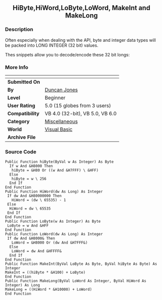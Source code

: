 ﻿<div align="center">

## HiByte,HiWord,LoByte,LoWord, MakeInt and MakeLong


</div>

### Description

Often especially when dealing with the API, byte and integer data types will be packed into LONG INTEGER (32 bit) values.

Thes snippets allow you to decode/encode these 32 bit longs:
 
### More Info
 


<span>             |<span>
---                |---
**Submitted On**   |
**By**             |[Duncan Jones](https://github.com/Planet-Source-Code/PSCIndex/blob/master/ByAuthor/duncan-jones.md)
**Level**          |Beginner
**User Rating**    |5.0 (15 globes from 3 users)
**Compatibility**  |VB 4\.0 \(32\-bit\), VB 5\.0, VB 6\.0
**Category**       |[Miscellaneous](https://github.com/Planet-Source-Code/PSCIndex/blob/master/ByCategory/miscellaneous__1-1.md)
**World**          |[Visual Basic](https://github.com/Planet-Source-Code/PSCIndex/blob/master/ByWorld/visual-basic.md)
**Archive File**   |[](https://github.com/Planet-Source-Code/duncan-jones-hibyte-hiword-lobyte-loword-makeint-and-makelong__1-22740/archive/master.zip)





### Source Code

```
Public Function hiByte(ByVal w As Integer) As Byte
  If w And &H8000 Then
   hiByte = &H80 Or ((w And &H7FFF) \ &HFF)
  Else
   hiByte = w \ 256
  End If
End Function
Public Function HiWord(dw As Long) As Integer
 If dw And &H80000000 Then
   HiWord = (dw \ 65535) - 1
 Else
  HiWord = dw \ 65535
 End If
End Function
Public Function LoByte(w As Integer) As Byte
 LoByte = w And &HFF
End Function
Public Function LoWord(dw As Long) As Integer
 If dw And &H8000& Then
   LoWord = &H8000 Or (dw And &H7FFF&)
  Else
   LoWord = dw And &HFFFF&
  End If
End Function
Public Function MakeInt(ByVal LoByte As Byte, ByVal hiByte As Byte) As Integer
MakeInt = ((hiByte * &H100) + LoByte)
End Function
Public Function MakeLong(ByVal LoWord As Integer, ByVal HiWord As Integer) As Long
MakeLong = ((HiWord * &H10000) + LoWord)
End Function
```

